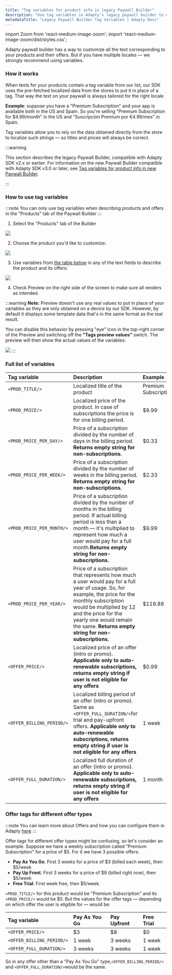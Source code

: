 ```yaml
---
title: "Tag variables for product info in legacy Paywall Builder"
description: "Use tag variables in Adapty’s legacy paywall builder to optimize offers."
metadataTitle: "Legacy Paywall Builder Tag Variables | Adapty Docs"
---
```


import Zoom from 'react-medium-image-zoom';
import 'react-medium-image-zoom/dist/styles.css';

Adapty paywall builder has a way to customize all the text corresponding to your products and their offers. But if you have multiple locales — we strongly recommend using variables.

### How it works

When texts for your products contain a tag variable from our list, our SDK uses the pre-fetched localized data from the stores to put it in place of a tag. That way the text on your paywall is always tailored for the right locale.

**Example**: suppose you have a "Premium Subscription" and your app is available both in the US and Spain. So you're  selling "Premium Subscription for $4.99/month" in the US and "Suscripción Premium por €4.99/mes" in Spain.

Tag variables allow you to rely on the data obtained directly from the store to localize such strings — so titles and prices will always be correct.

:::warning

This section describes the legacy Paywall Builder, compatible with Adapty SDK v2.x or earlier. For information on the new Paywall Builder compatible with Adapty SDK v3.0 or later, see [Tag variables for product info in new Paywall Builder](paywall-builder-tag-variables).

:::

### How to use tag variables

:::note
You can only use tag variables when describing products and offers in the "Products" tab of the Paywall Builder
:::

1. Select the "Products" tab of the Builder

<Zoom>
  <img src={require('./img/88265fb-tag_variables_scroll_to_products.webp').default}
  style={{
    border: 'none', /* border width and color */
    width: '700px', /* image width */
    display: 'block', /* for alignment */
    margin: '0 auto' /* center alignment */
  }}
/>
</Zoom>

2. Choose the product you'd like to customize:

<Zoom>
  <img src={require('./img/0a69e8f-tag_variables_select_product.webp').default}
  style={{
    border: 'none', /* border width and color */
    width: '700px', /* image width */
    display: 'block', /* for alignment */
    margin: '0 auto' /* center alignment */
  }}
/>
</Zoom>

3. Use variables from [the table below](paywall-builder-tag-variables#full-list-of-variables) in any of the text fields to describe the product and its offers:

<Zoom>
  <img src={require('./img/8c77550-tag_variables_usage.webp').default}
  style={{
    border: 'none', /* border width and color */
    width: '700px', /* image width */
    display: 'block', /* for alignment */
    margin: '0 auto' /* center alignment */
  }}
/>
</Zoom>

4. Check Preview on the right side of the screen to make sure all renders as intended.

:::warning
**Note:** Preview doesn't use any real values to put in place of your variables as they are only obtained on a device by our SDK. However, by default it displays some template data that's in the same format as the real result.

You can disable this behavior by pressing "eye" icon in the top-right corner of the Preview and switching off the **"Tags preview values"** switch. The preview will then show the actual values of the variables:

<Zoom>
  <img src={require('./img/aaf7439-tag_variables_preview_values_off.webp').default}
  style={{
    border: 'none', /* border width and color */
    width: '700px', /* image width */
    display: 'block', /* for alignment */
    margin: '0 auto' /* center alignment */
  }}
/>
</Zoom>
:::

### Full list of variables

| Tag variable              | Description                                                                                                                                                                                                                                                                           | Example              |
| :------------------------ | :------------------------------------------------------------------------------------------------------------------------------------------------------------------------------------------------------------------------------------------------------------------------------------ | :------------------- |
| `<PROD_TITLE/>`           | Localized title of the product                                                                                                                                                                                                                                                        | Premium Subscription |
| `<PROD_PRICE/>`           | Localized price of the product. In case of subscriptions the price is for one billing period.                                                                                                                                                                                         | $9.99                |
| `<PROD_PRICE_PER_DAY/>`   | Price of a subscription divided by the number of days in the billing period. **Returns empty string for non-subscriptions.**                                                                                                                                                          | $0.33                |
| `<PROD_PRICE_PER_WEEK/>`  | Price of a subscription divided by the number of weeks in the billing period. **Returns empty string for non-subscriptions.**                                                                                                                                                         | $2.33                |
| `<PROD_PRICE_PER_MONTH/>` | Price of a subscription divided by the number of months in the billing period. If actual billing period is less than a month — it's multiplied to represent how much a user would pay for a full month.**Returns empty string for non-subscriptions.**                                | $9.99                |
| `<PROD_PRICE_PER_YEAR/>`  | Price of a subscription that represents how much a user would pay for a full year of usage. So, for example, the price for the monthly subscription would be multiplied by 12 and the price for the yearly one would remain the same. **Returns empty string for non-subscriptions.** | $119.88              |
| `<OFFER_PRICE/>`          | Localized price of an offer (intro or promo). **Applicable only to auto-renewable subscriptions, returns empty string if user is not eligible for any offers**                                                                                                                        | $0.99                |
| `<OFFER_BILLING_PERIOD/>` | Localized billing period of an offer (intro or promo). Same as `<OFFER_FULL_DURATION/>`for trial and pay-upfront offers. **Applicable only to auto-renewable subscriptions, returns empty string if user is not eligible for any offers**                                             | 1 week               |
| `<OFFER_FULL_DURATION/>`  | Localized full duration of an offer (intro or promo). **Applicable only to auto-renewable subscriptions, returns empty string if user is not eligible for any offers**                                                                                                                | 1 month              |

### Offer tags for different offer types

:::note
You can learn more about Offers and how you can configure them in Adapty [here](offers)
:::

Offer tags for different offer types might be confusing, so let's consider an example. Suppose we have a weekly subscription called "Premium Subscription" for a price of $5. For it we have 3 possible offers:

- **Pay As You Go**. First 3 weeks for a price of $3 (billed each week), then $5/week
- **Pay Up Front**. First 3 weeks for a price of $8 (billed right now), then $5/week
- **Free Trial**. First week free, then $5/week.

`<PROD_TITLE/>` for this product would be "Premium Subscription" and its `<PROD_PRICE/>` would be $5. But the values for the offer tags — depending on which offer the user is eligible for — would be:

| Tag variable              | Pay As You Go | Pay Upfront | Free Trial |
| :------------------------ | :------------ | :---------- | :--------- |
| `<OFFER_PRICE/>`          | $3            | $8          | $0         |
| `<OFFER_BILLING_PERIOD/>` | 1 week        | 3 weeks     | 1 week     |
| `<OFFER_FULL_DURATION/>`  | 3 weeks       | 3 weeks     | 1 week     |

So in any offer other than a "Pay As You Go" type,`<OFFER_BILLING_PERIOD/>` and `<OFFER_FULL_DURATION/>`would be the same.